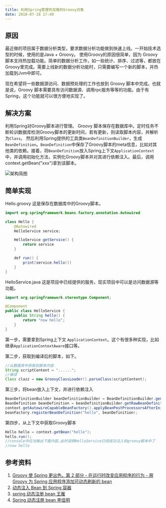 ```yaml
---
title: 利用Spring管理热加载的Groovy对象
date: 2018-07-18 17:49
---
```


## 原因

最近做的项目属于数据分析类型，要求数据分析功能做到快速上线。一开始技术选型的时候，使用的是Java + Groovy。 使用Groovy的原因很简单，因为 Groovy 脚本支持热加载功能。简单的数据分析工作，如一些统计、排序、过滤等，都放在Groovy里完成。需要上线新的数据分析功能时，只需要编写一个新的脚本，并热加载到Jvm中即可。

现在希望将一些数据源访问、数据预处理的工作也放到 Groovy 脚本中完成。也就是说，Groovy 脚本需要具有访问数据源、调用rpc服务等等的功能。由于有Spring，这个功能就可以很方便地实现了。

## 解决方案
利用Spring对Groovy脚本进行管理。
Groovy 脚本保存在数据库中。定时任务不断轮训数据库检测Groovy脚本的更新时间，若有更新，则读取脚本内容，并解析为`Class`。
然后利用Spring提供的工具类`BeanDefinitionBuilder`，生成`BeanDefinition`。`BeanDefinition`中保存了Groovy脚本的meta信息，比如对其他类的依赖。接着，将`BeanDefinition`放入Spring上下文`ApplicationContext`中，并调用初始化方法，实例化Groovy脚本并对其进行依赖注入。最后，调用context.getBean("xxx")拿到该脚本。

![架构简图](https://ws3.sinaimg.cn/large/006tNc79gy1fte784mbcbj30hb0fvq2y.jpg)

## 简单实现

Hello.groovy
这是保存在数据库中的Groovy脚本。

```java
import org.springframework.beans.factory.annotation.Autowired

class Hello {
    @Autowired
    HelloService service;

    HelloService getService() {
        return service
    }

    def run() {
        print(service.hello())
    }
}
```

HelloService.java
这是项目中已经提供的服务，现实项目中可以是访问数据源等功能。

```java
import org.springframework.stereotype.Component;

@Component
public class HelloService {
    public String hello() {
        return "now hello";
    }
}
```

第一步，需要拿到Spring上下文 `ApplicationContext`。这个有很多种实现，比如继承`ApplicationContextAware`接口等。

第二步，获取到编译后的脚本，如下。

```java
//从数据库中获取到脚本内容
String scriptContent = "......";
//编译
Class clazz = new GroovyClassLoader().parseClass(scriptContent);
```

第三步，将bean放入上下文，并进行依赖注入

```java
BeanDefinitionBuilder beanDefinitionBuilder = BeanDefinitionBuilder.genericBeanDefinition(clazz);
BeanDefinition beanDefinition = beanDefinitionBuilder.getRawBeanDefinition();
context.getAutowireCapableBeanFactory().applyBeanPostProcessorsAfterInitialization(beanDefinition, "hello");
beanFactory.registerBeanDefinition("hello", beanDefinition);
```

第四步，从上下文中获取Groovy脚本

```java
Hello hello = context.getBean("hello");
hello.run();
//console中应当输出下面内容,此时说明HelloService已经成功注入到groovy脚本中了
//now hello
```

## 参考资料
1. [Groovy 使 Spring 更出色，第 2 部分 - 在运行时改变应用程序的行为 - 用 Groovy 为 Spring 应用程序添加可动态刷新的 bean](https://www.ibm.com/developerworks/cn/java/j-groovierspring2.html)
2. [动态注入 Bean 到 Spring 容器](https://blog.csdn.net/chao_1990/article/details/77370314)
3. [spring 动态注册 bean 王雁](https://zhuanlan.zhihu.com/p/30226423)
4. [Spring 动态注册 bean 李佳明](https://zhuanlan.zhihu.com/p/30070328)